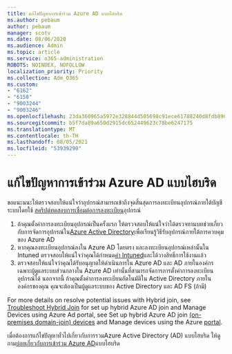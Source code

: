 ```yaml
---
title: แก้ไขปัญหาการเข้าร่วม Azure AD แบบไฮบริด
ms.author: pebaum
author: pebaum
manager: scotv
ms.date: 08/06/2020
ms.audience: Admin
ms.topic: article
ms.service: o365-administration
ROBOTS: NOINDEX, NOFOLLOW
localization_priority: Priority
ms.collection: Adm_O365
ms.custom:
- "6162"
- "6158"
- "9003244"
- "9003246"
ms.openlocfilehash: 23da360965a5972e328844d505698c91ece61788240d8fdb8909fff3a7ef0d7f
ms.sourcegitcommit: b5f7da89a650d2915dc652449623c78be6247175
ms.translationtype: MT
ms.contentlocale: th-TH
ms.lasthandoff: 08/05/2021
ms.locfileid: "53939290"
---
```

# <a name="troubleshoot-hybrid-azure-ad-join"></a>แก้ไขปัญหาการเข้าร่วม Azure AD แบบไฮบริด

ขอแนะนนะให้ตรวจสอบให้แน่ใจว่าอุปกรณ์สามารถเข้าถึงจุดสิ้นสุดการลงทะเบียนอุปกรณ์ภายใต้บัญชีระบบโดยใช้ [สคริปต์ทดสอบการเชื่อมต่อการลงทะเบียน](https://docs.microsoft.com/samples/azure-samples/testdeviceregconnectivity/testdeviceregconnectivity/)อุปกรณ์

1. ถ้าคุณตั้งค่าการลงทะเบียนอุปกรณ์เป็นครั้งแรก ให้ตรวจสอบให้แน่ใจว่าได้ตรวจทานบทช่วยเกี่ยวกับการจัดการอุปกรณ์ใน[Azure Active Directory](https://docs.microsoft.com/samples/azure-samples/testdeviceregconnectivity/testdeviceregconnectivity/)เพื่อเรียนรู้วิธีรับอุปกรณ์ภายใต้การควบคุมของ Azure AD
1. หากคุณลงทะเบียนอุปกรณ์ลงใน Azure AD โดยตรง และลงทะเบียนอุปกรณ์เหล่านั้นใน Intuned ตรวจสอบให้แน่ใจว่าคุณได้กําหนด[ค่า Intuned](https://docs.microsoft.com/mem/intune/enrollment/device-enrollment?WT.mc_id=Portal-Microsoft_Azure_Support)และได้[](https://docs.microsoft.com/mem/intune/fundamentals/licenses-assign?WT.mc_id=Portal-Microsoft_Azure_Support)วางสิทธิ์การใช้งานแล้ว
1. ตรวจสอบให้แน่ใจว่าคุณได้รับอนุญาตให้ดําเนินการใน Azure AD และ AD ภายในองค์กร เฉพาะผู้ดูแลระบบส่วนกลางใน Azure AD เท่านั้นที่สามารถจัดการการตั้งค่าการลงทะเบียนอุปกรณ์ได้ นอกจากนี้ ถ้าคุณตั้งค่าการลงทะเบียนอัตโนมัติใน Active Directory ภายในองค์กรของคุณ คุณจะต้องเป็นผู้ดูแลระบบของ Active Directory และ AD FS (ถ้ามี)

For more details on resolve potential issues with Hybrid join, see [Troubleshoot Hybrid Join](https://docs.microsoft.com/azure/active-directory/devices/troubleshoot-hybrid-join-windows-current) for set up hybrid Azure AD join and Manage Devices using Azure Ad portal, see Set up hybrid Azure AD join [(on-premises domain-join) devices](https://docs.microsoft.com/azure/active-directory/devices/hybrid-azuread-join-plan?WT.mc_id=Portal-Microsoft_Azure_Support) and Manage devices using the Azure [portal](https://docs.microsoft.com/azure/active-directory/devices/device-management-azure-portal?WT.mc_id=Portal-Microsoft_Azure_Support).

เมื่อต้องการแก้ไขปัญหาทั่วไปเกี่ยวกับการรวมAzure Active Directory (AD) แบบไฮบริด ให้ดู ถาม[บ่อยเกี่ยวกับการเข้าร่วม Azure AD](https://docs.microsoft.com/azure/active-directory/devices/faq#hybrid-azure-ad-join-faq)แบบไฮบริด
